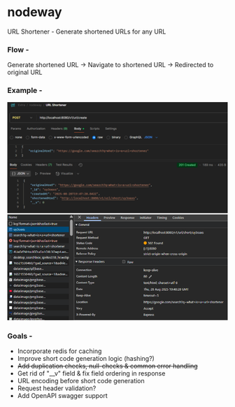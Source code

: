 # nodeway
URL Shortener - Generate shortened URLs for any URL

### Flow - 
Generate shortened URL -> Navigate to shortened URL -> Redirected to original URL

### Example -
![Creating shortened URL using payload](assets/create-shortened-url.png)
![Navigating to shortened URL redirects to actual URL](assets/browser-redirection.png)

### Goals - 
- Incorporate redis for caching 
- Improve short code generation logic (hashing?)
- ~~Add duplication checks, null-checks & common error handling~~
- Get rid of "__v" field & fix field ordering in response
- URL encoding before short code generation
- Request header validation?
- Add OpenAPI swagger support
